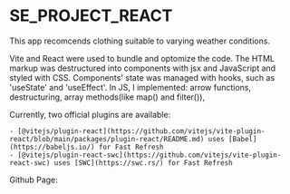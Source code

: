 # SE_PROJECT_REACT

This app recomcends clothing suitable to varying weather conditions.

Vite and React were used to bundle and optomize the code.
The HTML markup was destructured into components with jsx and JavaScript and styled with CSS.
Components' state was managed with hooks, such as 'useState' and 'useEffect'.
In JS, I implemented: arrow functions, destructuring, array methods(like map() and filter()),

Currently, two official plugins are available:

    - [@vitejs/plugin-react](https://github.com/vitejs/vite-plugin-react/blob/main/packages/plugin-react/README.md) uses [Babel](https://babeljs.io/) for Fast Refresh
    - [@vitejs/plugin-react-swc](https://github.com/vitejs/vite-plugin-react-swc) uses [SWC](https://swc.rs/) for Fast Refresh

Github Page:
